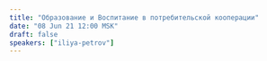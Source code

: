 ```yaml
---
title: "Образование и Воспитание в потребительской кооперации"
date: "08 Jun 21 12:00 MSK"
draft: false
speakers: ["iliya-petrov"]
---
```

